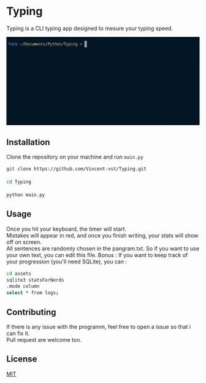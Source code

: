 # Typing

Typing is a CLI typing app designed to mesure your typing speed. 

![](assets/images/Presentation.gif)


## Installation

Clone the repository on your machine and run `main.py`

```bash
git clone https://github.com/Vincent-vst/Typing.git

cd Typing 

python main.py 
```

## Usage

Once you hit your keyboard, the timer will start.   
Mistakes will appear in red, and once you finish writing, your stats will show off on screen.   
All sentences are randomly chosen in the pangram.txt. So if you want to use your own text, you can edit this file. 
Bonus : If you want to keep track of your progression (you'll need SQLite), you can  : 
```bash
cd assets
sqlite3 statsForNerds
.mode column
select * from logs; 
```

## Contributing

If there is any issue with the programm, feel free to open a issue so that i can fix it.   
Pull request are welcome too.   

## License
[MIT](https://choosealicense.com/licenses/mit/)
